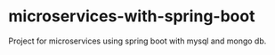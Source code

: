 # microservices-with-spring-boot
Project for microservices using spring boot with mysql and mongo db.
